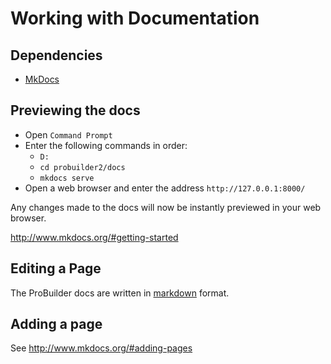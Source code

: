 # Working with Documentation

## Dependencies

- [MkDocs](http://www.mkdocs.org/)

## Previewing the docs

- Open `Command Prompt`
- Enter the following commands in order:
	- `D:`
	- `cd probuilder2/docs`
	- `mkdocs serve`
- Open a web browser and enter the address `http://127.0.0.1:8000/`

Any changes made to the docs will now be instantly previewed in your web browser.

http://www.mkdocs.org/#getting-started

## Editing a Page

The ProBuilder docs are written in [markdown](https://daringfireball.net/projects/markdown/syntax) format.

## Adding a page

See http://www.mkdocs.org/#adding-pages
